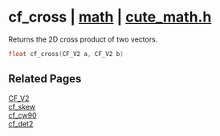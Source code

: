 # cf_cross | [math](https://github.com/RandyGaul/cute_framework/blob/master/docs/math/README.md) | [cute_math.h](https://github.com/RandyGaul/cute_framework/blob/master/include/cute_math.h)

Returns the 2D cross product of two vectors.

```cpp
float cf_cross(CF_V2 a, CF_V2 b)
```

## Related Pages

[CF_V2](https://github.com/RandyGaul/cute_framework/blob/master/docs/math/cf_v2.md)  
[cf_skew](https://github.com/RandyGaul/cute_framework/blob/master/docs/math/cf_skew.md)  
[cf_cw90](https://github.com/RandyGaul/cute_framework/blob/master/docs/math/cf_cw90.md)  
[cf_det2](https://github.com/RandyGaul/cute_framework/blob/master/docs/math/cf_det2.md)  
